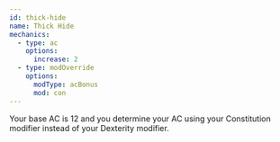 ```yaml
---
id: thick-hide
name: Thick Hide
mechanics:
  - type: ac
    options:
      increase: 2
  - type: modOverride
    options:
      modType: acBonus
      mod: con
---
```

Your base AC is 12 and you determine your AC using your Constitution modifier instead of your Dexterity modifier.
